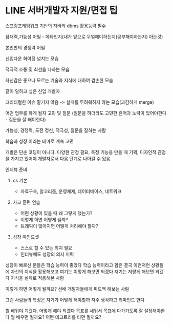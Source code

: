 # LINE 서버개발자 지원/면접 팁

스프링프레임워크 기반의 자바와 dbms 활용능력 필수

잠재력,가능성 어필 - 메타인지(내가 앞으로 무얼해야하는지(공부해야하는지) 아는것) 

본인만의 경쟁력 어필

신입다운 화이팅 넘치는 모습

적극적 소통 및 최선을 다하는 모습

자신감은 좋으나 모르는 기술과 지식에 대하여 겸손한 모습


같이 일하고 싶은 신입 개발자

크리티컬한 이슈 맡기지 않음 -> 실패를 두려워하지 않는 모습(과감하게 merge)

어떤 업무를 하게 될지 고민 및 질문 (질문을 하더라도 고민한 흔적과 노력이 있어야한다 - 질문을 잘 해야한다)

가능성, 경쟁력, 도전 정신, 적극성, 질문을 잘하는 사람

학습과 성장 이라는 테마로 계속 고민

개발은 단순 코딩이 아니다. 다양한 관점 필요, 특정 기능을 만들 때 기획, 디자인적 관점을 가지고 있어야 개발자로서 다음 단계로 나아갈 수 있음


인터뷰 준비

1. cs 기본
	- 자료구조, 알고리즘, 운영체제, 데이터베이스, 네트워크

2. 사고 훈련 연습
	- 어떤 상황이 있을 때 왜 그렇게 했는가?
	- 이렇게 하면 어떻게 될까?
	- 트래픽이 많아지면 어떻게 처리해야 할까?

3. 성장 마인드셋
	- 스스로 할 수 있는 의지 필요
	- 인터뷰때도 성장의 의지 피력

성장이 빠르신 분들은 학습 능력이 좋았다
학습 능력이라고 함은 결국 이런저런 상황들에 자신의 지식을 활용해보고 여기는 이렇게 해보면 되겠다
저기는 저렇게 해보면 되겠다 지식을 실제로 적용해본 사람

이렇게 하면 어떻게 될까요? 선배 개발자들에게 피드백 해보는 사람

그런 사람들의 특징은 자기가 어떻게 해야할까 자주 생각하고 리마인드 한다

뭘 배워야 괴겠다. 어떻게 해야 되겠다 목표를 세워서 목표에 다가가도록 잘 설정해야한다
뭘 배우면 될까요? 어떤 테크트리를 타면 될까요?
